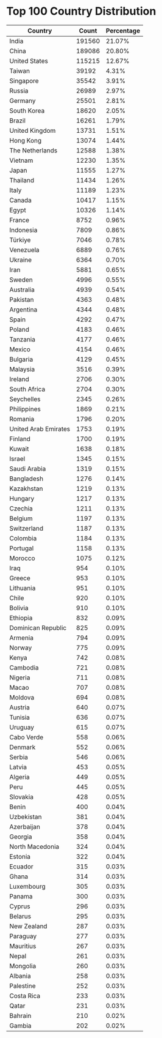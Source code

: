 # Top 100 Country Distribution
| Country | Count | Percentage |
|----|----|----|
| India | 191560 | 21.07% |
| China | 189086 | 20.80% |
| United States | 115215 | 12.67% |
| Taiwan | 39192 | 4.31% |
| Singapore | 35542 | 3.91% |
| Russia | 26989 | 2.97% |
| Germany | 25501 | 2.81% |
| South Korea | 18620 | 2.05% |
| Brazil | 16261 | 1.79% |
| United Kingdom | 13731 | 1.51% |
| Hong Kong | 13074 | 1.44% |
| The Netherlands | 12588 | 1.38% |
| Vietnam | 12230 | 1.35% |
| Japan | 11555 | 1.27% |
| Thailand | 11434 | 1.26% |
| Italy | 11189 | 1.23% |
| Canada | 10417 | 1.15% |
| Egypt | 10326 | 1.14% |
| France | 8752 | 0.96% |
| Indonesia | 7809 | 0.86% |
| Türkiye | 7046 | 0.78% |
| Venezuela | 6889 | 0.76% |
| Ukraine | 6364 | 0.70% |
| Iran | 5881 | 0.65% |
| Sweden | 4996 | 0.55% |
| Australia | 4939 | 0.54% |
| Pakistan | 4363 | 0.48% |
| Argentina | 4344 | 0.48% |
| Spain | 4292 | 0.47% |
| Poland | 4183 | 0.46% |
| Tanzania | 4177 | 0.46% |
| Mexico | 4154 | 0.46% |
| Bulgaria | 4129 | 0.45% |
| Malaysia | 3516 | 0.39% |
| Ireland | 2706 | 0.30% |
| South Africa | 2704 | 0.30% |
| Seychelles | 2345 | 0.26% |
| Philippines | 1869 | 0.21% |
| Romania | 1796 | 0.20% |
| United Arab Emirates | 1753 | 0.19% |
| Finland | 1700 | 0.19% |
| Kuwait | 1638 | 0.18% |
| Israel | 1345 | 0.15% |
| Saudi Arabia | 1319 | 0.15% |
| Bangladesh | 1276 | 0.14% |
| Kazakhstan | 1219 | 0.13% |
| Hungary | 1217 | 0.13% |
| Czechia | 1211 | 0.13% |
| Belgium | 1197 | 0.13% |
| Switzerland | 1187 | 0.13% |
| Colombia | 1184 | 0.13% |
| Portugal | 1158 | 0.13% |
| Morocco | 1075 | 0.12% |
| Iraq | 954 | 0.10% |
| Greece | 953 | 0.10% |
| Lithuania | 951 | 0.10% |
| Chile | 920 | 0.10% |
| Bolivia | 910 | 0.10% |
| Ethiopia | 832 | 0.09% |
| Dominican Republic | 825 | 0.09% |
| Armenia | 794 | 0.09% |
| Norway | 775 | 0.09% |
| Kenya | 742 | 0.08% |
| Cambodia | 721 | 0.08% |
| Nigeria | 711 | 0.08% |
| Macao | 707 | 0.08% |
| Moldova | 694 | 0.08% |
| Austria | 640 | 0.07% |
| Tunisia | 636 | 0.07% |
| Uruguay | 615 | 0.07% |
| Cabo Verde | 558 | 0.06% |
| Denmark | 552 | 0.06% |
| Serbia | 546 | 0.06% |
| Latvia | 453 | 0.05% |
| Algeria | 449 | 0.05% |
| Peru | 445 | 0.05% |
| Slovakia | 428 | 0.05% |
| Benin | 400 | 0.04% |
| Uzbekistan | 381 | 0.04% |
| Azerbaijan | 378 | 0.04% |
| Georgia | 358 | 0.04% |
| North Macedonia | 324 | 0.04% |
| Estonia | 322 | 0.04% |
| Ecuador | 315 | 0.03% |
| Ghana | 314 | 0.03% |
| Luxembourg | 305 | 0.03% |
| Panama | 300 | 0.03% |
| Cyprus | 296 | 0.03% |
| Belarus | 295 | 0.03% |
| New Zealand | 287 | 0.03% |
| Paraguay | 277 | 0.03% |
| Mauritius | 267 | 0.03% |
| Nepal | 261 | 0.03% |
| Mongolia | 260 | 0.03% |
| Albania | 258 | 0.03% |
| Palestine | 252 | 0.03% |
| Costa Rica | 233 | 0.03% |
| Qatar | 231 | 0.03% |
| Bahrain | 210 | 0.02% |
| Gambia | 202 | 0.02% |
